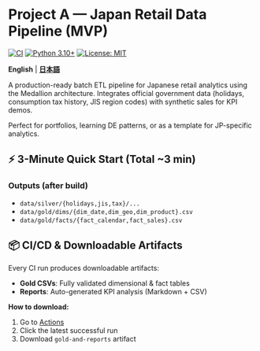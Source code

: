 # Project A — Japan Retail Data Pipeline (MVP)
[![CI](https://github.com/TraderKAI619/project-a-jp-retail-pipeline/actions/workflows/ci.yml/badge.svg)](https://github.com/TraderKAI619/project-a-jp-retail-pipeline/actions/workflows/ci.yml)
[![Python 3.10+](https://img.shields.io/badge/python-3.10+-blue.svg)](https://www.python.org/downloads/)
[![License: MIT](https://img.shields.io/badge/License-MIT-yellow.svg)](LICENSE)

**English** | [**日本語**](README_ja.md)

A production-ready batch ETL pipeline for Japanese retail analytics using the Medallion architecture.
Integrates official government data (holidays, consumption tax history, JIS region codes) with synthetic sales for KPI demos.

Perfect for portfolios, learning DE patterns, or as a template for JP-specific analytics. 

## ⚡ 3-Minute Quick Start (Total ~3 min)

### Outputs (after build)
- `data/silver/{holidays,jis,tax}/...`
- `data/gold/dims/{dim_date,dim_geo,dim_product}.csv`
- `data/gold/facts/{fact_calendar,fact_sales}.csv`

## 📦 CI/CD & Downloadable Artifacts

Every CI run produces downloadable artifacts:
- **Gold CSVs**: Fully validated dimensional & fact tables
- **Reports**: Auto-generated KPI analysis (Markdown + CSV)

**How to download:**
1. Go to [Actions](../../actions)
2. Click the latest successful run
3. Download `gold-and-reports` artifact


